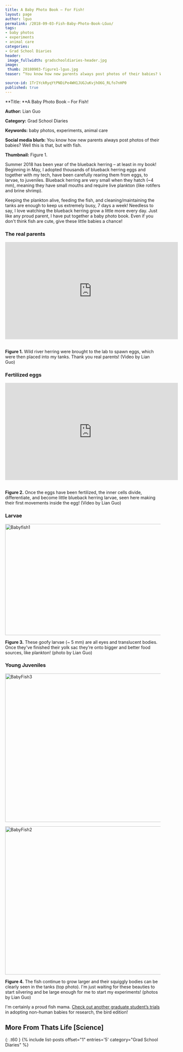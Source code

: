 ```yaml
---
title: A Baby Photo Book – For Fish!
layout: page
author: lguo
permalink: /2018-09-03-Fish-Baby-Photo-Book-LGuo/
tags:
- baby photos
- experiments
- animal care
categories:
- Grad School Diaries
header:
 image_fullwidth: gradschooldiaries-header.jpg
image:
 thumb: 20180903-figure1-lguo.jpg
teaser: “You know how new parents always post photos of their babies? Well this is that, but with fish.”

source-id: 1TrIYckRyqYtPNDiPe4WH1JUGJuKvjhO6G_RLfo7nHP0
published: true
---
```

**Title: **A Baby Photo Book – For Fish!

**Author:** Lian Guo

**Category:** Grad School Diaries

**Keywords:** baby photos, experiments, animal care

**Social media blurb:** You know how new parents always post photos of their babies? Well this is that, but with fish.

**Thumbnail:** Figure 1.

Summer 2018 has been year of the blueback herring – at least in my book! Beginning in May, I adopted thousands of blueback herring eggs and together with my tech, have been carefully rearing them from eggs, to larvae, to juveniles. Blueback herring are very small when they hatch (~4 mm), meaning they have small mouths and require live plankton (like rotifers and brine shrimp). 

Keeping the plankton alive, feeding the fish, and cleaning/maintaining the tanks are enough to keep us extremely busy, 7 days a week! Needless to say, I love watching the blueback herring grow a little more every day. Just like any proud parent, I have put together a baby photo book. Even if you don't think fish are cute, give these little babies a chance! 

<h3>The real parents</h3>

<center><iframe width="560" height="315" src="https://www.youtube.com/embed/ejTUQFPr1k4" frameborder="0" allow="autoplay; encrypted-media" allowfullscreen></iframe></center><br>

**Figure 1.** Wild river herring were brought to the lab to spawn eggs, which were then placed into my tanks. Thank you real parents! (Video by Lian Guo)

<h3>Fertilized eggs</h3>

<center><iframe width="560" height="315" src="https://www.youtube.com/embed/wLf6Ku5f89A" frameborder="0" allow="autoplay; encrypted-media" allowfullscreen></iframe></center><br>

**Figure 2.** Once the eggs have been fertilized, the inner cells divide, differentiate, and become little blueback herring larvae, seen here making their first movements inside the egg! (Video by Lian Guo)

<h3>Larvae</h3>

<a data-flickr-embed="true"  href="https://www.flickr.com/photos/139839751@N06/29308316488/in/dateposted-friend/" title="Babyfish1"><img src="https://farm1.staticflickr.com/925/29308316488_f6165d5ea5_z.jpg" width="640" height="360" alt="Babyfish1"></a><script async src="//embedr.flickr.com/assets/client-code.js" charset="utf-8"></script>

**Figure 3.** These goofy larvae (~ 5 mm) are all eyes and translucent bodies. Once they've finished their yolk sac they’re onto bigger and better food sources, like plankton! (photo by Lian Guo)

<h3>Young Juveniles</h3>

<a data-flickr-embed="true"  href="https://www.flickr.com/photos/139839751@N06/29308316388/in/dateposted-friend/" title="BabyFish3"><img src="https://farm2.staticflickr.com/1769/29308316388_b4a09c44f7_z.jpg" width="640" height="481" alt="BabyFish3"></a><script async src="//embedr.flickr.com/assets/client-code.js" charset="utf-8"></script>

<a data-flickr-embed="true"  href="https://www.flickr.com/photos/139839751@N06/42461376934/in/dateposted-friend/" title="BabyFish2"><img src="https://farm2.staticflickr.com/1784/42461376934_c499b0ecfa_z.jpg" width="640" height="480" alt="BabyFish2"></a><script async src="//embedr.flickr.com/assets/client-code.js" charset="utf-8"></script>

**Figure 4.** The fish continue to grow larger and their squiggly bodies can be clearly seen in the tanks (top photo). I'm just waiting for these beauties to start silvering and be large enough for me to start my experiments! (photos by Lian Guo)

I'm certainly a proud fish mama. [Check out another graduate student’s trials](http://thatslifesci.com/2017-05-01-Posing-as-a-Bird-Mama-the-adventures-of-a-researcher-turned-bird-parent-AStrauss/) in adopting non-human babies for research, the bird edition!

## More From Thats Life [Science]
{: .t60 }
{% include list-posts offset="1" entries='5' category="Grad School Diaries" %}


